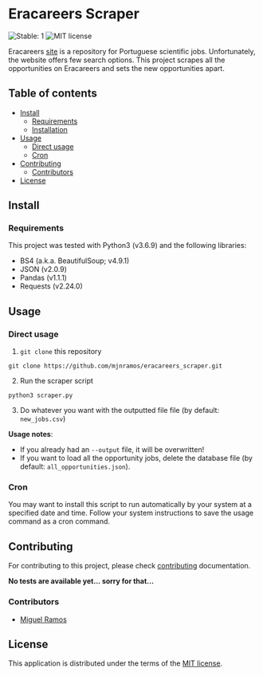 # Eracareers Scraper

![Stable: 1](https://img.shields.io/badge/Stable-1-green.svg)
![MIT license](https://img.shields.io/badge/License-MIT-green "MIT License")

Eracareers [site](www.eracareers.pt) is a repository for Portuguese scientific
jobs. Unfortunately, the website offers few search options. This project
scrapes all the opportunities on Eracareers and sets the new opportunities
apart.


## Table of contents

* [Install](#install)
  * [Requirements](#requirements)
  * [Installation](#instalation)
* [Usage](#usage)
  * [Direct usage](#directusage)
  * [Cron](#cron)
* [Contributing](#contributing)
  * [Contributors](#contributors)
* [License](#license)


## Install

### Requirements

This project was tested with Python3 (v3.6.9) and the following libraries:
* BS4 (a.k.a. BeautifulSoup; v4.9.1)
* JSON (v2.0.9)
* Pandas (v1.1.1)
* Requests (v2.24.0)


## Usage

### Direct usage

1. `git clone` this repository
~~~
git clone https://github.com/mjnramos/eracareers_scraper.git
~~~

2. Run the scraper script
~~~
python3 scraper.py
~~~

3. Do whatever you want with the outputted file file (by default:
  `new_jobs.csv`)

**Usage notes**:
* If you already had an `--output` file, it will be overwritten!
* If you want to load all the opportunity jobs, delete the database file (by
  default: `all_opportunities.json`).


### Cron

You may want to install this script to run automatically by your system at a
specified date and time. Follow your system instructions to save the usage
command as a cron command.


## Contributing

For contributing to this project, please check [contributing](CONTRIBUTING.md)
documentation.

**No tests are available yet... sorry for that...**


### Contributors

* [Miguel Ramos](https://github.com/mjnramos/)


## License

This application is distributed under the terms of the
[MIT license](LICENSE.md).
